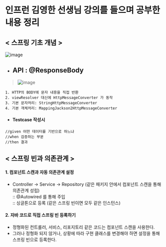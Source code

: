         
# 인프런 김영한 선생님 강의를 들으며 공부한 내용 정리 

## < 스프링 기초 개념 >        
![image](https://user-images.githubusercontent.com/60590737/155117646-75dd041b-94f0-4f9d-a92d-48de7fe8fd9b.png)
      
- ## API : @ResponseBody 
> ![image](https://user-images.githubusercontent.com/60590737/155117760-9d7ee4d5-5a8f-4602-92c8-e7126824f08e.png)

```
1. HTTP의 BODY에 문자 내용을 직접 반환
2. viewResolver 대신에 HttpMessageConverter 가 동작
3. 기본 문자처리: StringHttpMessageConverter
4. 기본 객체처리: MappingJackson2HttpMessageConverter
```

- #### Testcase 작성시
```
//given 어떤 데이터를 기반으로 하느냐
//when 검증하는 부분
//then 결과 
```

## < 스프링 빈과 의존관계 >        
#### 1. 컴포넌트 스캔과 자동 의존관계 설정        
- Controller -> Service -> Repository (같은 패키지 안에서 컴포넌트 스캔을 통해 의존관계 성립)      
:: @Autowired 를 통해 주입      
:: 싱글톤으로 등록 (같은 스프링 빈이면 모두 같은 인스턴스)

#### 2. 자바 코드로 직접 스프링 빈 등록하기    
- 정형화된 컨트롤러, 서비스, 리포지토리 같은 코드는 컴포넌트 스캔을 사용한다.     
- 그러나 정형화 되지 않거나, 상황에 따라 구현 클래스를 변경해야 하면 설정을 통해 스프링 빈으로 등록한다. 



